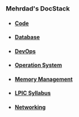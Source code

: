 ### Mehrdad's DocStack

- #### [Code](Programming/index.md)

- #### [Database](Databas/index.md)

- #### [DevOps](Operation/index.md)

- #### [Operation System](Operation%20System/index.md)

- #### [Memory Management](Memory%20Management/index.md)

- #### [LPIC Syllabus](LPIC/index.md)

- #### [Networking](Network/index.md)
